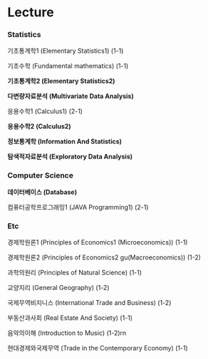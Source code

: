 Lecture
=======


### Statistics

기초통계학1 (Elementary Statistics1) (1-1)

기초수학 (Fundamental mathematics) (1-1)

**기초통계학2 (Elementary Statistics2)** 

**다변량자료분석 (Multivariate Data Analysis)**

응용수학1 (Calculus1) (2-1)

**응용수학2 (Calculus2)**

**정보통계학 (Information And Statistics)**

**탐색적자료분석 (Exploratory Data Analysis)** 




### Computer Science

**데이터베이스 (Database)**

컴퓨터공학프로그래밍1 (JAVA Programming1) (2-1)


### Etc

경제학원론1 (Principles of Economics1 (Microeconomics)) (1-1)

경제학원론2 (Principles of Economics2 gu(Macroeconomics)) (1-2)

과학의원리 (Principles of Natural Science) (1-1)

교양지리 (General Geography) (1-2)

국제무역비지니스 (International Trade and Business) (1-2)

부동산과사회 (Real Estate And Society) (1-1)

음악의이해 (Introduction to Music) (1-2)rn

현대경제와국제무역 (Trade in the Contemporary Economy) (1-1)

